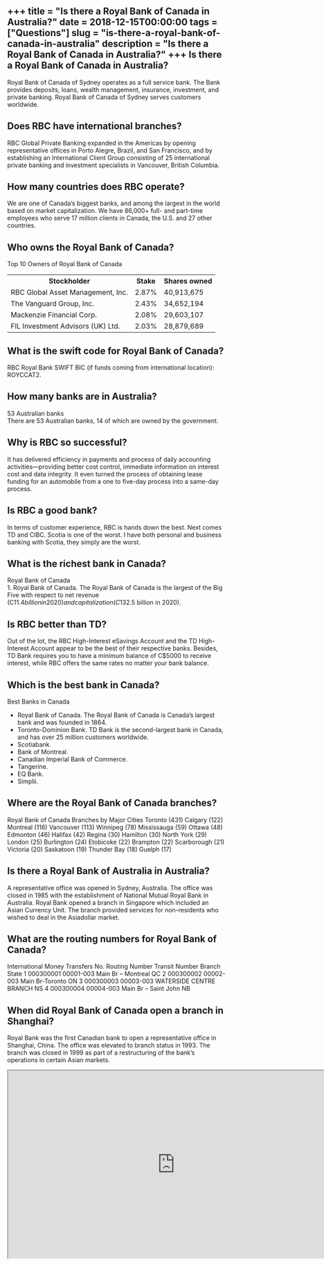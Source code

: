 +++
title = "Is there a Royal Bank of Canada in Australia?"
date = 2018-12-15T00:00:00
tags = ["Questions"]
slug = "is-there-a-royal-bank-of-canada-in-australia"
description = "Is there a Royal Bank of Canada in Australia?"
+++
Is there a Royal Bank of Canada in Australia?
---------------------------------------------

Royal Bank of Canada of Sydney operates as a full service bank. The Bank provides deposits, loans, wealth management, insurance, investment, and private banking. Royal Bank of Canada of Sydney serves customers worldwide.

Does RBC have international branches?
-------------------------------------

RBC Global Private Banking expanded in the Americas by opening representative offices in Porto Alegre, Brazil, and San Francisco, and by establishing an International Client Group consisting of 25 international private banking and investment specialists in Vancouver, British Columbia.

How many countries does RBC operate?
------------------------------------

We are one of Canada’s biggest banks, and among the largest in the world based on market capitalization. We have 86,000+ full- and part-time employees who serve 17 million clients in Canada, the U.S. and 27 other countries.

Who owns the Royal Bank of Canada?
----------------------------------

Top 10 Owners of Royal Bank of Canada

<table><tr><th>Stockholder</th><th>Stake</th><th>Shares owned</th></tr><tr><td>RBC Global Asset Management, Inc.</td><td>2.87%</td><td>40,913,675</td></tr><tr><td>The Vanguard Group, Inc.</td><td>2.43%</td><td>34,652,194</td></tr><tr><td>Mackenzie Financial Corp.</td><td>2.08%</td><td>29,603,107</td></tr><tr><td>FIL Investment Advisors (UK) Ltd.</td><td>2.03%</td><td>28,879,689</td></tr></table>

What is the swift code for Royal Bank of Canada?
------------------------------------------------

RBC Royal Bank SWIFT BIC (if funds coming from international location): ROYCCAT2.

How many banks are in Australia?
--------------------------------

53 Australian banks  
There are 53 Australian banks, 14 of which are owned by the government.

Why is RBC so successful?
-------------------------

It has delivered efficiency in payments and process of daily accounting activities—providing better cost control, immediate information on interest cost and data integrity. It even turned the process of obtaining lease funding for an automobile from a one to five-day process into a same-day process.

Is RBC a good bank?
-------------------

In terms of customer experience, RBC is hands down the best. Next comes TD and CIBC. Scotia is one of the worst. I have both personal and business banking with Scotia, they simply are the worst.

What is the richest bank in Canada?
-----------------------------------

Royal Bank of Canada  
1\. Royal Bank of Canada. The Royal Bank of Canada is the largest of the Big Five with respect to net revenue (C$11.4 billion in 2020) and capitalization (C$132.5 billion in 2020).

Is RBC better than TD?
----------------------

Out of the lot, the RBC High-Interest eSavings Account and the TD High-Interest Account appear to be the best of their respective banks. Besides, TD Bank requires you to have a minimum balance of C$5000 to receive interest, while RBC offers the same rates no matter your bank balance.

Which is the best bank in Canada?
---------------------------------

Best Banks in Canada

- Royal Bank of Canada. The Royal Bank of Canada is Canada’s largest bank and was founded in 1864.
- Toronto-Dominion Bank. TD Bank is the second-largest bank in Canada, and has over 25 million customers worldwide.
- Scotiabank.
- Bank of Montreal.
- Canadian Imperial Bank of Commerce.
- Tangerine.
- EQ Bank.
- Simplii.

Where are the Royal Bank of Canada branches?
--------------------------------------------

Royal Bank of Canada Branches by Major Cities Toronto (431) Calgary (122) Montreal (116) Vancouver (113) Winnipeg (78) Mississauga (59) Ottawa (48) Edmonton (46) Halifax (42) Regina (30) Hamilton (30) North York (29) London (25) Burlington (24) Etobicoke (22) Brampton (22) Scarborough (21) Victoria (20) Saskatoon (19) Thunder Bay (18) Guelph (17)

Is there a Royal Bank of Australia in Australia?
------------------------------------------------

A representative office was opened in Sydney, Australia. The office was closed in 1985 with the establishment of National Mutual Royal Bank in Australia. Royal Bank opened a branch in Singapore which included an Asian Currency Unit. The branch provided services for non-residents who wished to deal in the Asiadollar market.

What are the routing numbers for Royal Bank of Canada?
------------------------------------------------------

International Money Transfers No. Routing Number Transit Number Branch State 1 000300001 00001-003 Main Br – Montreal QC 2 000300002 00002-003 Main Br-Toronto ON 3 000300003 00003-003 WATERSIDE CENTRE BRANCH NS 4 000300004 00004-003 Main Br – Saint John NB

When did Royal Bank of Canada open a branch in Shanghai?
--------------------------------------------------------

Royal Bank was the first Canadian bank to open a representative office in Shanghai, China. The office was elevated to branch status in 1993. The branch was closed in 1999 as part of a restructuring of the bank’s operations in certain Asian markets.

<iframe allow="accelerometer; autoplay; clipboard-write; encrypted-media; gyroscope; picture-in-picture" allowfullscreen="" class="__youtube_prefs__  epyt-is-override  no-lazyload" data-no-lazy="1" data-origheight="433" data-origwidth="770" data-skipgform_ajax_framebjll="" height="433" id="_ytid_79173" loading="lazy" src="https://www.youtube.com/embed/jQlZrRkdeaU?enablejsapi=1&autoplay=0&cc_load_policy=0&cc_lang_pref=&iv_load_policy=1&loop=0&modestbranding=0&rel=1&fs=1&playsinline=0&autohide=2&theme=dark&color=red&controls=1&" title="YouTube player" width="770"></iframe>